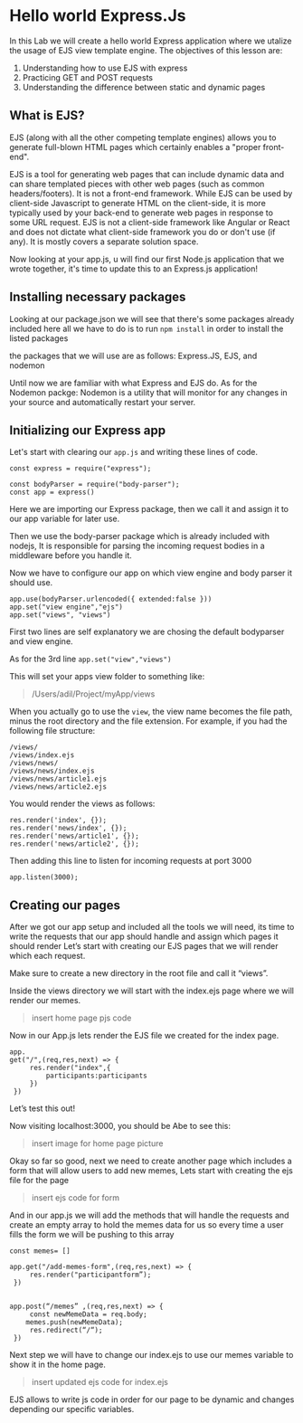 # Hello world Express.Js
In this Lab we will create a hello world Express application where we utalize the usage of EJS view template engine. The objectives of this lesson are:
1. Understanding how to use EJS with express
2. Practicing GET and POST requests
3. Understanding the difference between static and dynamic pages

## What is EJS?

EJS (along with all the other competing template engines) allows you to generate full-blown HTML pages which certainly enables a "proper front-end".

EJS is a tool for generating web pages that can include dynamic data and can share templated pieces with other web pages (such as common headers/footers). It is not a front-end framework. While EJS can be used by client-side Javascript to generate HTML on the client-side, it is more typically used by your back-end to generate web pages in response to some URL request. EJS is not a client-side framework like Angular or React and does not dictate what client-side framework you do or don't use (if any). It is mostly covers a separate solution space.

Now looking at your app.js, u will find our first Node.js application that we wrote together, it's time to update this to an Express.js application!

## Installing necessary packages

Looking at our package.json we will see that there's some packages already included here all we have to do is to run ```npm install``` in order to install the listed packages

the packages that we will use are as follows:
Express.JS, EJS, and nodemon

Until now we are familiar with what Express and EJS do. 
As for the Nodemon packge: Nodemon is a utility that will monitor for any changes in your source and automatically restart your server.

## Initializing our Express app

Let's start with clearing our ```app.js``` and writing these lines of code.
```
const express = require("express");

const bodyParser = require("body-parser");
const app = express()
```
Here we are importing our Express package, then we call it and assign it to our app variable for later use.

Then we use the body-parser package which is already included with nodejs, It is responsible for parsing the incoming request bodies in a middleware before you handle it.

Now we have to configure our app on which view engine and body parser it should use.

```
app.use(bodyParser.urlencoded({ extended:false }))
app.set("view engine","ejs")
app.set("views", "views")
```
First two lines are self explanatory we are chosing the default bodyparser and view engine.

As for the 3rd line ```app.set("view","views")```

This will set your apps view folder to something like:
>/Users/adil/Project/myApp/views

When you actually go to use the `view`, the view name becomes the file path, minus the root directory and the file extension. For example, if you had the following file structure:

```
/views/
/views/index.ejs
/views/news/
/views/news/index.ejs
/views/news/article1.ejs
/views/news/article2.ejs
```

You would render the views as follows:
```
res.render('index', {});  
res.render('news/index', {});  
res.render('news/article1', {});  
res.render('news/article2', {});
```
Then adding this line to listen for incoming requests at port 3000
```
app.listen(3000);
```

## Creating our pages

After we got our app setup and included all the tools we will need, its time to write the requests that our app should handle and assign which pages it should render
Let’s start with creating our EJS pages that we will render which each request.

Make sure to create a new directory in the root file and call it “views”.

Inside the views directory we will start with the index.ejs page where we will render our memes.

>insert home page pjs code

Now in our App.js lets render the EJS file we created for the index page.

```
app.
get("/",(req,res,next) => {
     res.render("index",{
         participants:participants
     })
 })
```
Let’s test this out!

Now visiting localhost:3000, you should be Abe to see this:

>insert image for home page picture

Okay so far so good, next we need to create another page which includes a form that will allow users to add new memes,
Lets start with creating the ejs file for the page

>insert ejs code for form
 
And in our app.js we will add the methods that will handle the requests and create an empty array to hold the memes data for us so every time a user fills the form we will be pushing to this array
```
const memes= []

app.get("/add-memes-form",(req,res,next) => {
     res.render("participantform”);
 })


app.post(“/memes” ,(req,res,next) => {
     const newMemeData = req.body;
    memes.push(newMemeData);
     res.redirect(“/“);
 })
```
Next step we will have to change our index.ejs to use our memes variable to show it in the home page.

>insert updated ejs code for index.ejs

EJS allows to write js code in order for our page to be dynamic and changes depending our specific variables.